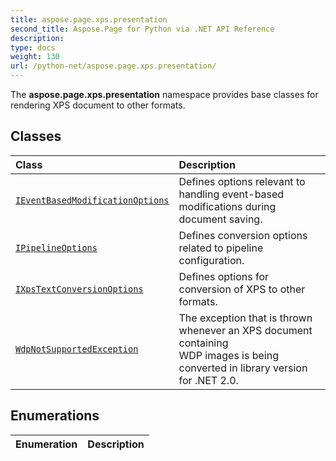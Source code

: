 ```yaml
---
title: aspose.page.xps.presentation
second_title: Aspose.Page for Python via .NET API Reference
description: 
type: docs
weight: 130
url: /python-net/aspose.page.xps.presentation/
---
```



The **aspose.page.xps.presentation** namespace provides base classes for rendering XPS document to other formats.

## Classes
| Class | Description |
| :- | :- |
| [`IEventBasedModificationOptions`](/page/python-net/aspose.page.xps.presentation/ieventbasedmodificationoptions/) | Defines options relevant to handling event-based modifications during document saving. |
| [`IPipelineOptions`](/page/python-net/aspose.page.xps.presentation/ipipelineoptions/) | Defines conversion options related to pipeline configuration. |
| [`IXpsTextConversionOptions`](/page/python-net/aspose.page.xps.presentation/ixpstextconversionoptions/) | Defines options for conversion of XPS to other formats. |
| [`WdpNotSupportedException`](/page/python-net/aspose.page.xps.presentation/wdpnotsupportedexception/) | The exception that is thrown whenever an XPS document containing<br/>            WDP images is being converted in library version for .NET 2.0. |
## Enumerations
| Enumeration | Description |
| :- | :- |
